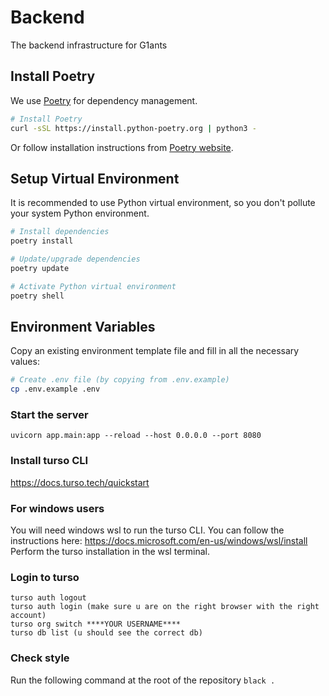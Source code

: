 # Backend
The backend infrastructure for G1ants

## Install Poetry

We use [Poetry](https://python-poetry.org/) for dependency management.

```bash
# Install Poetry
curl -sSL https://install.python-poetry.org | python3 -
```

Or follow installation instructions from [Poetry website](https://python-poetry.org/docs/#installation).

## Setup Virtual Environment

It is recommended to use Python virtual environment, so you don't pollute your system Python environment.

```bash
# Install dependencies
poetry install
```

```bash
# Update/upgrade dependencies
poetry update
```

```bash
# Activate Python virtual environment
poetry shell
```

## Environment Variables
Copy an existing environment template file and fill in all the necessary values:
```bash
# Create .env file (by copying from .env.example)
cp .env.example .env
```

### Start the server

```
uvicorn app.main:app --reload --host 0.0.0.0 --port 8080
```

### Install turso CLI

https://docs.turso.tech/quickstart

### For windows users
You will need windows wsl to run the turso CLI. You can follow the instructions here: https://docs.microsoft.com/en-us/windows/wsl/install
Perform the turso installation in the wsl terminal.

### Login to turso
```
turso auth logout
turso auth login (make sure u are on the right browser with the right account)
turso org switch ****YOUR USERNAME****
turso db list (u should see the correct db)
```

### Check style

Run the following command at the root of the repository
`black .`

